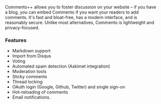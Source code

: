 Commento++ allows you to foster discussion on your website – if you have a blog, you can embed Commento if you want your readers to add comments. It's fast and bloat-free, has a modern interface, and is reasonably secure. Unlike most alternatives, Commento is lightweight and privacy-focused.

### Features

- Markdown support
- Import from Disqus
- Voting
- Automated spam detection (Askimet integration)
- Moderation tools
- Sticky comments
- Thread locking
- OAuth login (Google, Github, Twitter) and single sign-on
- Hot-reloading of comments
- Email notifications.
